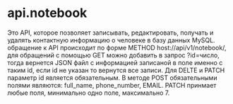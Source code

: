 # api.notebook
Это API, которое позволяет записывать, редактировать, получать и удалять контактную информацию о человеке в базу данных MySQL.
обращение к API происходит по форме METHOD host://api/v1/notebook/,
для обращений с помощью GET можно добавить в запрос ?id=число, тогда вернется JSON файл с информацией записаной в поле именно с таким id, если id не указан то вернутся все записи.
Для DELTE и PATCH параметр id является обязательным.
В методе POST обязательными полями являются: full_name, phone_number, EMAIL.
PATCH принмает любые поля, минимально одно поле, максимально 7.
